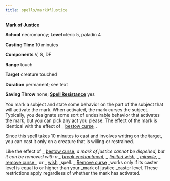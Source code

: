 ```yaml
---
title: spells/markOfJustice
---
```

 **Mark of Justice**

**School** necromancy; **Level** cleric 5, paladin 4

**Casting Time** 10 minutes

**Components** V, S, DF

**Range** touch

**Target** creature touched

**Duration** permanent; see text

**Saving Throw** none; **[Spell Resistance](../glossary.md#_spell-resistance)** yes

You mark a subject and state some behavior on the part of the subject that will activate the mark. When activated, the mark curses the subject. Typically, you designate some sort of undesirable behavior that activates the mark, but you can pick any act you please. The effect of the mark is identical with the effect of _ [bestow curse](bestowCurse.md#_bestow-curse)_.

Since this spell takes 10 minutes to cast and involves writing on the target, you can cast it only on a creature that is willing or restrained.

Like the effect of _ [bestow curse](bestowCurse.md#_bestow-curse)_, a _mark of justice _cannot be dispelled, but it can be removed with a _ [break enchantment](breakEnchantment.md#_break-enchantment)_, _ [limited wish](limitedWish.md#_limited-wish)_, _ [miracle](miracle.md#_miracle)_, _ [remove curse](removeCurse.md#_remove-curse)_, or _ [wish](wish.md#_wish) _spell. _ [Remove curse](removeCurse.md#_remove-curse) _works only if its caster level is equal to or higher than your _mark of justice _caster level. These restrictions apply regardless of whether the mark has activated.

